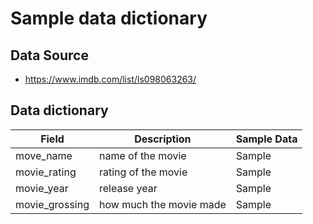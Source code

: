 # Sample data dictionary

## Data Source
- https://www.imdb.com/list/ls098063263/


## Data dictionary

| Field        | Description                         | Sample Data         |
| ------------ | ----------------------------------- | ------------------- |
| move_name    | name of the movie                   | Sample              |
| movie_rating | rating of the movie                 | Sample              |
| movie_year   | release year                        | Sample              |
| movie_grossing| how much the movie made            | Sample              |
